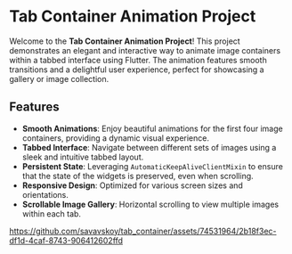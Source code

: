 # Tab Container Animation Project

Welcome to the **Tab Container Animation Project**! This project demonstrates an elegant and interactive way to animate image containers within a tabbed interface using Flutter. The animation features smooth transitions and a delightful user experience, perfect for showcasing a gallery or image collection.

## Features

- **Smooth Animations**: Enjoy beautiful animations for the first four image containers, providing a dynamic visual experience.
- **Tabbed Interface**: Navigate between different sets of images using a sleek and intuitive tabbed layout.
- **Persistent State**: Leveraging `AutomaticKeepAliveClientMixin` to ensure that the state of the widgets is preserved, even when scrolling.
- **Responsive Design**: Optimized for various screen sizes and orientations.
- **Scrollable Image Gallery**: Horizontal scrolling to view multiple images within each tab.

https://github.com/savavskoy/tab_container/assets/74531964/2b18f3ec-df1d-4caf-8743-906412602ffd

